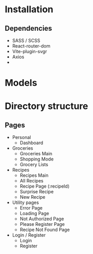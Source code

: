 # Installation

## Dependencies

- SASS / SCSS
- React-router-dom
- Vite-plugin-svgr
- Axios
-

# Models

# Directory structure

## Pages

- Personal
    - Dashboard
- Groceries
    - Groceries Main
    - Shopping Mode
    - Grocery Lists
- Recipes
    - Recipes Main
    - All Recipes
    - Recipe Page (:recipeId)
    - Surprise Recipe
    - New Recipe
- Utility pages
    - Error Page
    - Loading Page
    - Not Authorized Page
    - Please Register Page
    - Recipe Not Found Page
- Login / Register
    - Login
    - Register